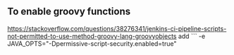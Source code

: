 
## To enable groovy functions
https://stackoverflow.com/questions/38276341/jenkins-ci-pipeline-scripts-not-permitted-to-use-method-groovy-lang-groovyobjects
add ```
-e JAVA_OPTS="-Dpermissive-script-security.enabled=true"
```

